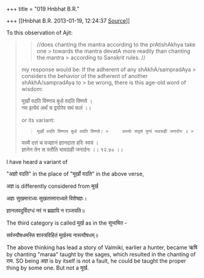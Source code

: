 +++
title = "019 Hnbhat B.R."

+++
[[Hnbhat B.R.	2013-01-19, 12:24:37 [Source](https://groups.google.com/g/bvparishat/c/HhPCG2Aebs0)]]



To this observation of Ajit:  

> 
> > 
> > //does chanting the mantra according to the prAtishAkhya take one > towards the mantra devatA more readily than chanting the mantra > according to Sanskrit rules. //  
>   
> my response would be: If the adherent of any shAkhA/sampradAya > considers the behavior of the adherent of another shAkhA/sampradAya to > be wrong, there is this age-old word of wisdom:  
>   
> मूर्खो वदति विष्णाय बुधो वदति विष्णवे ।  
> नम इत्येवं अर्थं च द्वयोरेव समं फलं ।।  
>   
> or its variant:  
> >     मूर्खो वदति विष्णाय बुधो वदति विष्णवे। >     उभयोः सदृशं पुण्यं भावग्राही जनार्दनः ॥ >
> यस्मै दत्तं च यज्ज्ञानं ज्ञानदाता हरिः स्वयं ।  
> ज्ञानेन तेन स स्तौति भावग्राही जनार्दनः ।। १२.४० ।।  
>   
> > 
> > 

  

I have heard a variant of

  

"अज्ञो वदति" in the place of "मूर्खो वदति" in the above verse,

  

अज्ञ is differently considered from मूर्ख

  

अज्ञः सुखमाराध्यः सुखतरमाराध्यते विशेषज्ञः।

ज्ञानलवदुर्विदग्धं नरं न ब्रह्मापि न रञ्जयति॥

  

The third category is called मूर्ख as in the सुभाषित -

  

सर्वस्यौषधमस्ति शास्त्रविहितं मूर्खस्य नास्त्यौषधम्॥

  

The above thinking has lead a story of Valmiki, earlier a hunter, became ऋषि by chanting "maraa" taught by the sages, which resulted in the chanting of राम. SO being अज्ञ is by itself is not a fault, he could be taught the proper thing by some one. But not a मूर्ख.

  

  





